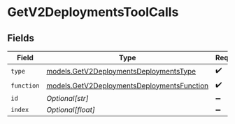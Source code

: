 # GetV2DeploymentsToolCalls


## Fields

| Field                                                                                          | Type                                                                                           | Required                                                                                       | Description                                                                                    |
| ---------------------------------------------------------------------------------------------- | ---------------------------------------------------------------------------------------------- | ---------------------------------------------------------------------------------------------- | ---------------------------------------------------------------------------------------------- |
| `type`                                                                                         | [models.GetV2DeploymentsDeploymentsType](../models/getv2deploymentsdeploymentstype.md)         | :heavy_check_mark:                                                                             | N/A                                                                                            |
| `function`                                                                                     | [models.GetV2DeploymentsDeploymentsFunction](../models/getv2deploymentsdeploymentsfunction.md) | :heavy_check_mark:                                                                             | N/A                                                                                            |
| `id`                                                                                           | *Optional[str]*                                                                                | :heavy_minus_sign:                                                                             | N/A                                                                                            |
| `index`                                                                                        | *Optional[float]*                                                                              | :heavy_minus_sign:                                                                             | N/A                                                                                            |